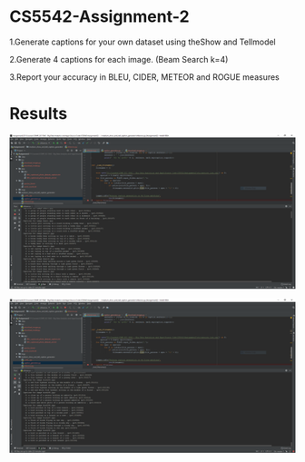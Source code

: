 # CS5542-Assignment-2

  1.Generate captions for your own dataset using theShow and Tellmodel
 
  2.Generate 4 captions for each image. (Beam Search k=4)
  
  3.Report your accuracy in BLEU, CIDER, METEOR and ROGUE measures
# Results

![](https://github.com/anhnguyent93/CS5542/blob/master/images/Assignment2_CaptionGeneration_Output.png)

![](https://github.com/anhnguyent93/CS5542/blob/master/images/Assignment2_CaptionGeneration_Output1.png)
